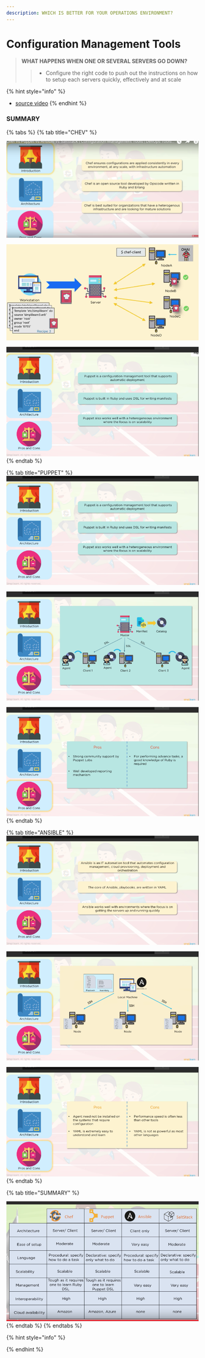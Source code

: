 ```yaml
---
description: WHICH IS BETTER FOR YOUR OPERATIONS ENVIRONMENT?
---
```


# Configuration Management Tools

> **WHAT HAPPENS WHEN ONE OR SEVERAL SERVERS GO DOWN?**
>
> > * Configure the right code to push out the instructions on how to setup each servers quickly, effectively and at scale

{% hint style="info" %}
* [source video](https://www.youtube.com/watch?v=_TVNCTK808I)
{% endhint %}

### **SUMMARY**

{% tabs %}
{% tab title="CHEV" %}






![CHEF](../../.gitbook/assets/image%20%2811%29.png)

![](../../.gitbook/assets/image%20%28110%29.png)

![](../../.gitbook/assets/image%20%2829%29.png)
{% endtab %}

{% tab title="PUPPET" %}
![](../../.gitbook/assets/image%20%28121%29.png)



![](../../.gitbook/assets/image%20%2899%29.png)

![](../../.gitbook/assets/image%20%2845%29.png)
{% endtab %}

{% tab title="ANSIBLE" %}
![](../../.gitbook/assets/image%20%2813%29.png)

![](../../.gitbook/assets/image%20%2865%29.png)

![](../../.gitbook/assets/image%20%2826%29.png)
{% endtab %}

{% tab title="SUMMARY" %}


![](../../.gitbook/assets/image%20%288%29.png)
{% endtab %}
{% endtabs %}



{% hint style="info" %}

{% endhint %}


